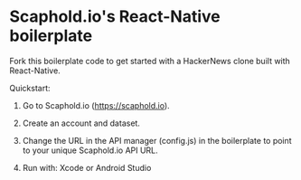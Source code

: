 # Scaphold.io's React-Native boilerplate

Fork this boilerplate code to get started with a HackerNews clone built with React-Native.

Quickstart:

1) Go to Scaphold.io (https://scaphold.io).

2) Create an account and dataset.

3) Change the URL in the API manager (config.js) in the boilerplate to point to your unique Scaphold.io API URL.

4) Run with: Xcode or Android Studio
